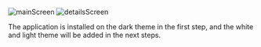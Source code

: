 ![mainScreen](https://github.com/BerkaySen/movie_app_ui/assets/33696514/5e318581-074f-48d2-b203-8c2c7dde2d18)
![detailsScreen](https://github.com/BerkaySen/movie_app_ui/assets/33696514/a46d66cd-c028-4f33-8259-6745353070ca)

The application is installed on the dark theme in the first step, and the white and light theme will be added in the next steps.
